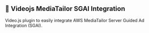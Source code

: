 ## 🎨 Videojs MediaTailor SGAI Integration 
Video.js plugin to easily integrate AWS MediaTailor Server Guided Ad Integration (SGAI). <br/> <br/>

